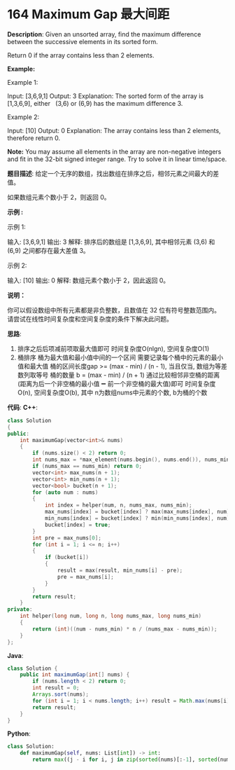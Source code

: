 # 164 Maximum Gap 最大间距

__Description__:
Given an unsorted array, find the maximum difference between the successive elements in its sorted form.

Return 0 if the array contains less than 2 elements.

__Example:__

Example 1:

Input: [3,6,9,1]
Output: 3
Explanation: The sorted form of the array is [1,3,6,9], either
             (3,6) or (6,9) has the maximum difference 3.

Example 2:

Input: [10]
Output: 0
Explanation: The array contains less than 2 elements, therefore return 0.

__Note:__
You may assume all elements in the array are non-negative integers and fit in the 32-bit signed integer range.
Try to solve it in linear time/space.

__题目描述__:
给定一个无序的数组，找出数组在排序之后，相邻元素之间最大的差值。

如果数组元素个数小于 2，则返回 0。

__示例 :__

示例 1:

输入: [3,6,9,1]
输出: 3
解释: 排序后的数组是 [1,3,6,9], 其中相邻元素 (3,6) 和 (6,9) 之间都存在最大差值 3。

示例 2:

输入: [10]
输出: 0
解释: 数组元素个数小于 2，因此返回 0。

__说明：__

你可以假设数组中所有元素都是非负整数，且数值在 32 位有符号整数范围内。
请尝试在线性时间复杂度和空间复杂度的条件下解决此问题。

__思路__:

1. 排序之后后项减前项取最大值即可
时间复杂度O(nlgn), 空间复杂度O(1)
2. 桶排序
桶为最大值和最小值中间的一个区间
需要记录每个桶中的元素的最小值和最大值
桶的区间长度gap >= (max - min) / (n - 1), 当且仅当, 数组为等差数列取等号
桶的数量 b = (max - min) / (n + 1)
通过比较相邻非空桶的距离(距离为后一个非空桶的最小值 ➖ 前一个非空桶的最大值)即可
时间复杂度O(n), 空间复杂度O(b), 其中 n为数组nums中元素的个数, b为桶的个数

__代码__:
__C++__:

```C++
class Solution 
{
public:
    int maximumGap(vector<int>& nums) 
    {
        if (nums.size() < 2) return 0;
        int nums_max = *max_element(nums.begin(), nums.end()), nums_min = *min_element(nums.begin(), nums.end()), result = 0, n = nums.size();
        if (nums_max == nums_min) return 0;
        vector<int> max_nums(n + 1);
        vector<int> min_nums(n + 1);
        vector<bool> bucket(n + 1);
        for (auto num : nums)
        {
            int index = helper(num, n, nums_max, nums_min);
            max_nums[index] = bucket[index] ? max(max_nums[index], num) : num;
            min_nums[index] = bucket[index] ? min(min_nums[index], num) : num;
            bucket[index] = true;
        }
        int pre = max_nums[0];
        for (int i = 1; i <= n; i++)
        {
            if (bucket[i])
            {
                result = max(result, min_nums[i] - pre);
                pre = max_nums[i];
            }
        }
        return result;
    }
private:
    int helper(long num, long n, long nums_max, long nums_min)
    {
        return (int)((num - nums_min) * n / (nums_max - nums_min));
    }
};
```

__Java__:

```Java
class Solution {
    public int maximumGap(int[] nums) {
        if (nums.length < 2) return 0;
        int result = 0;
        Arrays.sort(nums);
        for (int i = 1; i < nums.length; i++) result = Math.max(nums[i] - nums[i - 1], result);
        return result;
    }
}
```

__Python__:

```Python
class Solution:
    def maximumGap(self, nums: List[int]) -> int:
        return max((j - i for i, j in zip(sorted(nums)[:-1], sorted(nums)[1:]))) if len(nums) > 1 else 0
```
